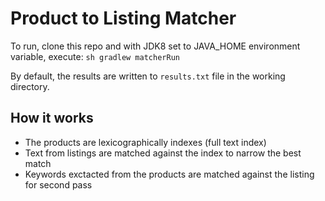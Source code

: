 
# Product to Listing Matcher



To run, clone this repo and with JDK8 set to JAVA_HOME environment variable, execute:
 `sh gradlew matcherRun`
 
 By default, the results are written to `results.txt` file in the working directory.
 

## How it works


*   The products are lexicographically indexes (full text index)
*   Text from listings are matched against the index to narrow the best match
*   Keywords exctacted from the products are matched against the listing for second pass 


